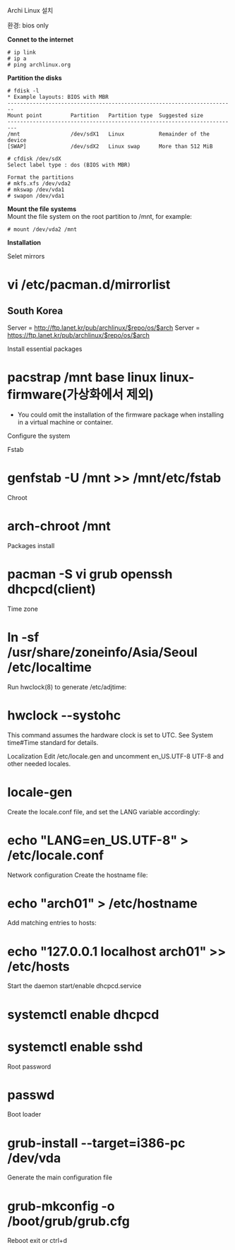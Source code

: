 Archi Linux 설치

환경: bios only

__Connet to the internet__
```
# ip link
# ip a
# ping archlinux.org
```

__Partition the disks__
```
# fdisk -l
* Example layouts: BIOS with MBR
------------------------------------------------------------------------
Mount point			Partition	Partition type	Suggested size
-------------------------------------------------------------------------
/mnt				/dev/sdX1	Linux			Remainder of the device
[SWAP]				/dev/sdX2	Linux swap		More than 512 MiB

# cfdisk /dev/sdX
Select label type : dos (BIOS with MBR)

Format the partitions
# mkfs.xfs /dev/vda2
# mkswap /dev/vda1
# swapon /dev/vda1
```

__Mount the file systems__   
Mount the file system on the root partition to /mnt, for example:
```
# mount /dev/vda2 /mnt
```

__Installation__

Selet mirrors
# vi /etc/pacman.d/mirrorlist
## South Korea
Server = http://ftp.lanet.kr/pub/archlinux/$repo/os/$arch
Server = https://ftp.lanet.kr/pub/archlinux/$repo/os/$arch

Install essential packages
# pacstrap /mnt base linux linux-firmware(가상화에서 제외)
* You could omit the installation of the firmware package when installing in a virtual machine or container.


Configure the system

Fstab
# genfstab -U /mnt >> /mnt/etc/fstab

Chroot
# arch-chroot /mnt

Packages install
# pacman -S vi grub openssh dhcpcd(client)

Time zone
# ln -sf /usr/share/zoneinfo/Asia/Seoul /etc/localtime
Run hwclock(8) to generate /etc/adjtime:
# hwclock --systohc
This command assumes the hardware clock is set to UTC. See System time#Time standard for details.

Localization
Edit /etc/locale.gen and uncomment en_US.UTF-8 UTF-8 and other needed locales.
# locale-gen
Create the locale.conf file, and set the LANG variable accordingly:
# echo "LANG=en_US.UTF-8" > /etc/locale.conf

Network configuration
Create the hostname file:
# echo "arch01" > /etc/hostname
 Add matching entries to hosts:
# echo "127.0.0.1	localhost	arch01" >> /etc/hosts

Start the daemon start/enable dhcpcd.service
# systemctl enable dhcpcd
# systemctl enable sshd


Root password
# passwd

Boot loader
# grub-install --target=i386-pc /dev/vda
Generate the main configuration file
# grub-mkconfig -o /boot/grub/grub.cfg


Reboot
exit or ctrl+d 

